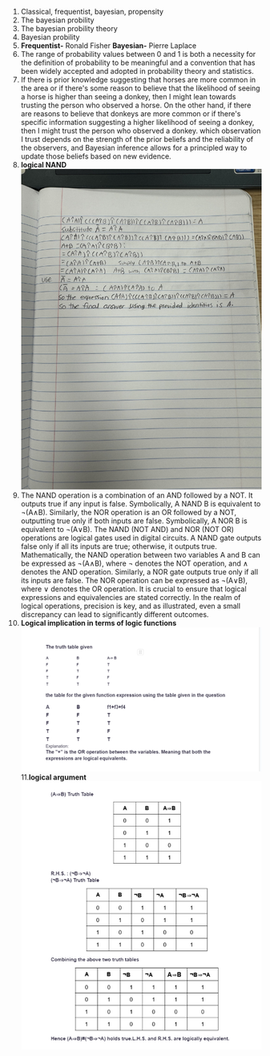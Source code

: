 1. Classical, frequentist, bayesian, propensity  
2. The bayesian probility
3. The bayesian probility theory  
4. Bayesian probility  
5. **Frequentist-** Ronald Fisher  **Bayesian-** Pierre Laplace  
6. The range of probability values between 0 and 1 is both a necessity for the definition of probability to be meaningful and a convention that has been widely accepted and adopted in probability theory and statistics.  
7.  If there is prior knowledge suggesting that horses are more common in the area or if there's some reason to believe that the likelihood of seeing a horse is higher than seeing a donkey, then I might lean towards trusting the person who observed a horse. On the other hand, if there are reasons to believe that donkeys are more common or if there's specific information suggesting a higher likelihood of seeing a donkey, then I might trust the person who observed a donkey. which observation I trust depends on the strength of the prior beliefs and the reliability of the observers, and Bayesian inference allows for a principled way to update those beliefs based on new evidence.  
8. **logical NAND** ![logical NAND ](hw4question2answer.jpg)  
9. The NAND operation is a combination of an AND followed by a NOT. It outputs true if any input is false. Symbolically, A NAND B is equivalent to ¬(A∧B). Similarly, the NOR operation is an OR followed by a NOT, outputting true only if both inputs are false. Symbolically, A NOR B is equivalent to ¬(A∨B). The NAND (NOT AND) and NOR (NOT OR) operations are logical gates used in digital circuits. A NAND gate outputs false only if all its inputs are true; otherwise, it outputs true. Mathematically, the NAND operation between two variables A and B can be expressed as ¬(A∧B), where ¬ denotes the NOT operation, and ∧ denotes the AND operation. Similarly, a NOR gate outputs true only if all its inputs are false. The NOR operation can be expressed as ¬(A∨B), where ∨ denotes the OR operation. It is crucial to ensure that logical expressions and equivalencies are stated correctly. In the realm of logical operations, precision is key, and as illustrated, even a small discrepancy can lead to significantly different outcomes.  
10. **Logical implication in terms of logic functions** ![Logical implication in terms of logic functions ](quiz4q10answer.png)  
11.**logical argument** ![logical argument ](quiz4q11answer.png)   
